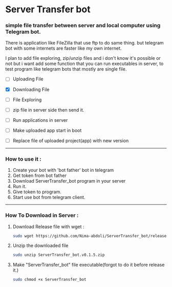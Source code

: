 # Server Transfer bot

### simple file transfer between server and local computer using Telegram bot.

There is application like FileZilla that use ftp to do same thing. but telegram bot with some internets are faster like my own internet.

I plan to add file exploring, zip/unzip files and i don't know it's possible or not but i want add some function that you can run executables in server, to test program like telegram bots that mostly are single file.



- [ ] Uploading File 
- [x] Downloading File
- [ ] File Exploring
- [ ] zip file in server side then send it.
- [ ] Run applications in server
- [ ] Make uploaded app start in boot
- [ ] Replace file of uploaded project(app) with new version



------

### How to use it : 

1. Create your bot with 'bot father' bot in telegram 
2. Get token from bot father
3. Download ServerTransfer_bot program in your server
4. Run it.
5. Give token to program.
6. Start use bot from telegram client.

------

### How To Download in Server :

1. Download Release file with wget :

   ```bash
   sudo wget https://github.com/Nima-abdoli/ServerTransfer_bot/releases/download/v0.1.5/ServerTransfer_bot.v0.1.5.zip
   ```

   

2. Unzip the downloaded file 

   ```bash
   sudo unzip ServerTransfer_bot.v0.1.5.zip
   ```

   

3. Make "ServerTransfer_bot" file executable(forgot to do it before release it.)

   ```bash
   sudo chmod +x ServerTransfer_bot
   ```

    
